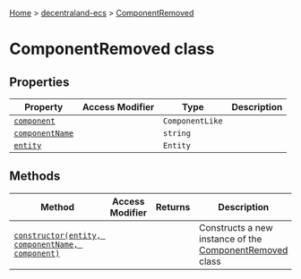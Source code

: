 [Home](./index) &gt; [decentraland-ecs](./decentraland-ecs.md) &gt; [ComponentRemoved](./decentraland-ecs.componentremoved.md)

# ComponentRemoved class

## Properties

|  Property | Access Modifier | Type | Description |
|  --- | --- | --- | --- |
|  [`component`](./decentraland-ecs.componentremoved.component.md) |  | `ComponentLike` |  |
|  [`componentName`](./decentraland-ecs.componentremoved.componentname.md) |  | `string` |  |
|  [`entity`](./decentraland-ecs.componentremoved.entity.md) |  | `Entity` |  |

## Methods

|  Method | Access Modifier | Returns | Description |
|  --- | --- | --- | --- |
|  [`constructor(entity, componentName, component)`](./decentraland-ecs.componentremoved.constructor.md) |  |  | Constructs a new instance of the [ComponentRemoved](./decentraland-ecs.componentremoved.md) class |

